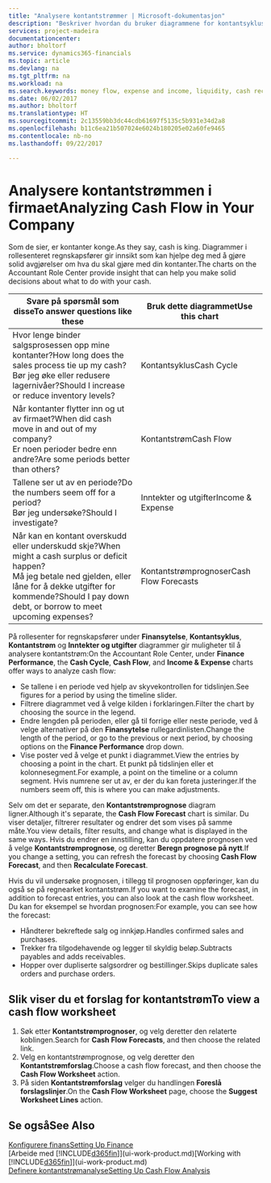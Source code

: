 ```yaml
---
title: "Analysere kontantstrømmer | Microsoft-dokumentasjon"
description: "Beskriver hvordan du bruker diagrammene for kontantsyklus, inntekter og utgifter, kontantstrøm og kontantstrømprognose til å analysere tidligere og fremtidige pengestrømmer inn og ut av firmaet."
services: project-madeira
documentationcenter: 
author: bholtorf
ms.service: dynamics365-financials
ms.topic: article
ms.devlang: na
ms.tgt_pltfrm: na
ms.workload: na
ms.search.keywords: money flow, expense and income, liquidity, cash receipts minus cash payments, Cartera
ms.date: 06/02/2017
ms.author: bholtorf
ms.translationtype: HT
ms.sourcegitcommit: 2c13559bb3dc44cdb61697f5135c5b931e34d2a8
ms.openlocfilehash: b11c6ea21b507024e6024b180205e02a60fe9465
ms.contentlocale: nb-no
ms.lasthandoff: 09/22/2017

---
```

# <a name="analyzing-cash-flow-in-your-company"></a><span data-ttu-id="64fb0-103">Analysere kontantstrømmen i firmaet</span><span class="sxs-lookup"><span data-stu-id="64fb0-103">Analyzing Cash Flow in Your Company</span></span>
<span data-ttu-id="64fb0-104">Som de sier, er kontanter konge.</span><span class="sxs-lookup"><span data-stu-id="64fb0-104">As they say, cash is king.</span></span> <span data-ttu-id="64fb0-105">Diagrammer i rollesenteret regnskapsfører gir innsikt som kan hjelpe deg med å gjøre solid avgjørelser om hva du skal gjøre med din kontanter.</span><span class="sxs-lookup"><span data-stu-id="64fb0-105">The charts on the Accountant Role Center provide insight that can help you make solid decisions about what to do with your cash.</span></span>  

| <span data-ttu-id="64fb0-106">Svare på spørsmål som disse</span><span class="sxs-lookup"><span data-stu-id="64fb0-106">To answer questions like these</span></span> | <span data-ttu-id="64fb0-107">Bruk dette diagrammet</span><span class="sxs-lookup"><span data-stu-id="64fb0-107">Use this chart</span></span> |
| --- | --- |
| <span data-ttu-id="64fb0-108">Hvor lenge binder salgsprosessen opp mine kontanter?</span><span class="sxs-lookup"><span data-stu-id="64fb0-108">How long does the sales process tie up my cash?</span></span></br> <span data-ttu-id="64fb0-109">Bør jeg øke eller redusere lagernivåer?</span><span class="sxs-lookup"><span data-stu-id="64fb0-109">Should I increase or reduce inventory levels?</span></span> |<span data-ttu-id="64fb0-110">Kontantsyklus</span><span class="sxs-lookup"><span data-stu-id="64fb0-110">Cash Cycle</span></span> |
| <span data-ttu-id="64fb0-111">Når kontanter flytter inn og ut av firmaet?</span><span class="sxs-lookup"><span data-stu-id="64fb0-111">When did cash move in and out of my company?</span></span></br> <span data-ttu-id="64fb0-112">Er noen perioder bedre enn andre?</span><span class="sxs-lookup"><span data-stu-id="64fb0-112">Are some periods better than others?</span></span> |<span data-ttu-id="64fb0-113">Kontantstrøm</span><span class="sxs-lookup"><span data-stu-id="64fb0-113">Cash Flow</span></span> |
| <span data-ttu-id="64fb0-114">Tallene ser ut av en periode?</span><span class="sxs-lookup"><span data-stu-id="64fb0-114">Do the numbers seem off for a period?</span></span></br> <span data-ttu-id="64fb0-115">Bør jeg undersøke?</span><span class="sxs-lookup"><span data-stu-id="64fb0-115">Should I investigate?</span></span> |<span data-ttu-id="64fb0-116">Inntekter og utgifter</span><span class="sxs-lookup"><span data-stu-id="64fb0-116">Income & Expense</span></span> |
| <span data-ttu-id="64fb0-117">Når kan en kontant overskudd eller underskudd skje?</span><span class="sxs-lookup"><span data-stu-id="64fb0-117">When might a cash surplus or deficit happen?</span></span></br> <span data-ttu-id="64fb0-118">Må jeg betale ned gjelden, eller låne for å dekke utgifter for kommende?</span><span class="sxs-lookup"><span data-stu-id="64fb0-118">Should I pay down debt, or borrow to meet upcoming expenses?</span></span> |<span data-ttu-id="64fb0-119">Kontantstrømprognoser</span><span class="sxs-lookup"><span data-stu-id="64fb0-119">Cash Flow Forecasts</span></span> |

<span data-ttu-id="64fb0-120">På rollesenter for regnskapsfører under **Finansytelse**, **Kontantsyklus**, **Kontantstrøm** og **Inntekter og utgifter** diagrammer gir muligheter til å analysere kontantstrøm:</span><span class="sxs-lookup"><span data-stu-id="64fb0-120">On the Accountant Role Center, under **Finance Performance**, the **Cash Cycle**, **Cash Flow**, and **Income & Expense** charts offer ways to analyze cash flow:</span></span>  

* <span data-ttu-id="64fb0-121">Se tallene i en periode ved hjelp av skyvekontrollen for tidslinjen.</span><span class="sxs-lookup"><span data-stu-id="64fb0-121">See figures for a period by using the timeline slider.</span></span>  
* <span data-ttu-id="64fb0-122">Filtrere diagrammet ved å velge kilden i forklaringen.</span><span class="sxs-lookup"><span data-stu-id="64fb0-122">Filter the chart by choosing the source in the legend.</span></span>  
* <span data-ttu-id="64fb0-123">Endre lengden på perioden, eller gå til forrige eller neste periode, ved å velge alternativer på den **Finansytelse** rullegardinlisten.</span><span class="sxs-lookup"><span data-stu-id="64fb0-123">Change the length of the period, or go to the previous or next period, by choosing options on the **Finance Performance** drop down.</span></span>  
* <span data-ttu-id="64fb0-124">Vise poster ved å velge et punkt i diagrammet.</span><span class="sxs-lookup"><span data-stu-id="64fb0-124">View the entries by choosing a point in the chart.</span></span> <span data-ttu-id="64fb0-125">Et punkt på tidslinjen eller et kolonnesegment.</span><span class="sxs-lookup"><span data-stu-id="64fb0-125">For example, a point on the timeline or a column segment.</span></span> <span data-ttu-id="64fb0-126">Hvis numrene ser ut av, er der du kan foreta justeringer.</span><span class="sxs-lookup"><span data-stu-id="64fb0-126">If the numbers seem off, this is where you can make adjustments.</span></span>  

<span data-ttu-id="64fb0-127">Selv om det er separate, den **Kontantstrømprognose** diagram ligner.</span><span class="sxs-lookup"><span data-stu-id="64fb0-127">Although it's separate, the **Cash Flow Forecast** chart is similar.</span></span> <span data-ttu-id="64fb0-128">Du viser detaljer, filtrerer resultater og endrer det som vises på samme måte.</span><span class="sxs-lookup"><span data-stu-id="64fb0-128">You view details, filter results, and change what is displayed in the same ways.</span></span> <span data-ttu-id="64fb0-129">Hvis du endrer en innstilling, kan du oppdatere prognosen ved å velge **Kontantstrømprognose**, og deretter **Beregn prognose på nytt**.</span><span class="sxs-lookup"><span data-stu-id="64fb0-129">If you change a setting, you can refresh the forecast by choosing **Cash Flow Forecast**, and then **Recalculate Forecast**.</span></span>

<span data-ttu-id="64fb0-130">Hvis du vil undersøke prognosen, i tillegg til prognosen oppføringer, kan du også se på regnearket kontantstrøm.</span><span class="sxs-lookup"><span data-stu-id="64fb0-130">If you want to examine the forecast, in addition to forecast entries, you can also look at the cash flow worksheet.</span></span> <span data-ttu-id="64fb0-131">Du kan for eksempel se hvordan prognosen:</span><span class="sxs-lookup"><span data-stu-id="64fb0-131">For example, you can see how the forecast:</span></span>

* <span data-ttu-id="64fb0-132">Håndterer bekreftede salg og innkjøp.</span><span class="sxs-lookup"><span data-stu-id="64fb0-132">Handles confirmed sales and purchases.</span></span>  
* <span data-ttu-id="64fb0-133">Trekker fra tilgodehavende og legger til skyldig beløp.</span><span class="sxs-lookup"><span data-stu-id="64fb0-133">Subtracts payables and adds receivables.</span></span>  
* <span data-ttu-id="64fb0-134">Hopper over dupliserte salgsordrer og bestillinger.</span><span class="sxs-lookup"><span data-stu-id="64fb0-134">Skips duplicate sales orders and purchase orders.</span></span>  

## <a name="to-view-a-cash-flow-worksheet"></a><span data-ttu-id="64fb0-135">Slik viser du et forslag for kontantstrøm</span><span class="sxs-lookup"><span data-stu-id="64fb0-135">To view a cash flow worksheet</span></span>
1. <span data-ttu-id="64fb0-136">Søk etter **Kontantstrømprognoser**, og velg deretter den relaterte koblingen.</span><span class="sxs-lookup"><span data-stu-id="64fb0-136">Search for **Cash Flow Forecasts**, and then choose the related link.</span></span>  
2. <span data-ttu-id="64fb0-137">Velg en kontantstrømprognose, og velg deretter den **Kontantstrømforslag**.</span><span class="sxs-lookup"><span data-stu-id="64fb0-137">Choose a cash flow forecast, and then choose the **Cash Flow Worksheet** action.</span></span>  
3. <span data-ttu-id="64fb0-138">På siden **Kontantstrømforslag** velger du handlingen **Foreslå forslagslinjer**.</span><span class="sxs-lookup"><span data-stu-id="64fb0-138">On the **Cash Flow Worksheet** page, choose the **Suggest Worksheet Lines** action.</span></span>  

## <a name="see-also"></a><span data-ttu-id="64fb0-139">Se også</span><span class="sxs-lookup"><span data-stu-id="64fb0-139">See Also</span></span>
[<span data-ttu-id="64fb0-140">Konfigurere finans</span><span class="sxs-lookup"><span data-stu-id="64fb0-140">Setting Up Finance</span></span>](finance-setup-finance.md)  
<span data-ttu-id="64fb0-141">[Arbeide med [!INCLUDE[d365fin](includes/d365fin_md.md)]](ui-work-product.md)</span><span class="sxs-lookup"><span data-stu-id="64fb0-141">[Working with [!INCLUDE[d365fin](includes/d365fin_md.md)]](ui-work-product.md)</span></span>  
[<span data-ttu-id="64fb0-142">Definere kontantstrømanalyse</span><span class="sxs-lookup"><span data-stu-id="64fb0-142">Setting Up Cash Flow Analysis</span></span>](finance-setup-cash-flow-analyses.md)  

